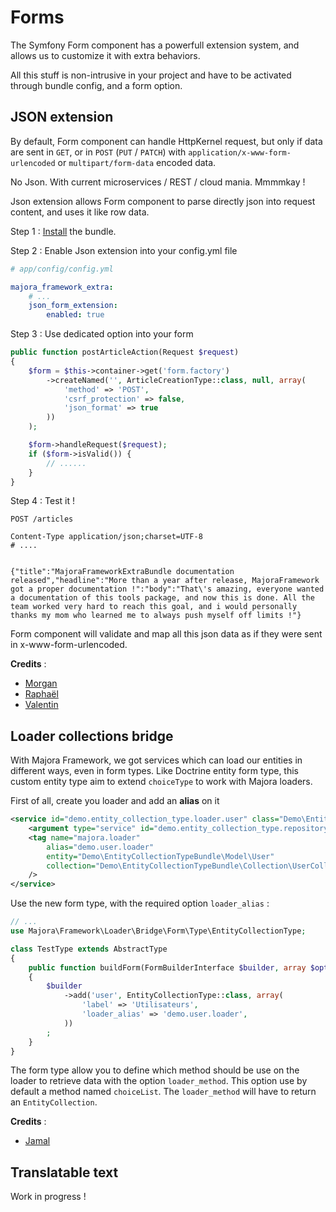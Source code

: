 # Forms

The Symfony Form component has a powerfull extension system, and allows us to customize it with extra behaviors.

All this stuff is non-intrusive in your project and have to be activated through bundle config, and a form option.

## JSON extension

By default, Form component can handle HttpKernel request, but only if data are sent in `GET`, or in `POST` (`PUT` / `PATCH`) with `application/x-www-form-urlencoded` or `multipart/form-data` encoded data.

No Json. With current microservices / REST / cloud mania. Mmmmkay !

Json extension allows Form component to parse directly json into request content, and uses it like row data.

Step 1 : [Install](installation.md) the bundle.

Step 2 : Enable Json extension into your config.yml file
```yml
# app/config/config.yml

majora_framework_extra:
    # ...
    json_form_extension:
        enabled: true
```

Step 3 : Use dedicated option into your form
```php
public function postArticleAction(Request $request)
{
    $form = $this->container->get('form.factory')
        ->createNamed('', ArticleCreationType::class, null, array(
            'method' => 'POST',
            'csrf_protection' => false,
            'json_format' => true
        ))
    );

    $form->handleRequest($request);
    if ($form->isValid()) {
        // ......
    }
}
```

Step 4 : Test it !
```
POST /articles

Content-Type application/json;charset=UTF-8
# ....


{"title":"MajoraFrameworkExtraBundle documentation released","headline":"More than a year after release, MajoraFramework got a proper documentation !":"body":"That\'s amazing, everyone wanted a documentation of this tools package, and now this is done. All the team worked very hard to reach this goal, and i would personally thanks my mom who learned me to always push myself off limits !"}
```

Form component will validate and map all this json data as if they were sent in x-www-form-urlencoded.

**Credits** :

 - [Morgan](https://github.com/holoflins)
 - [Raphaël](https://github.com/raphael-trzpit)
 - [Valentin](https://github.com/ValentinCoulon)

## Loader collections bridge

With Majora Framework, we got services which can load our entities in different ways, even in form types.
Like Doctrine entity form type, this custom entity type aim to extend `choiceType` to work with Majora loaders.

First of all, create you loader and add an __alias__ on it
```xml
<service id="demo.entity_collection_type.loader.user" class="Demo\EntityCollectionTypeBundle\Loader\UserLoader">
    <argument type="service" id="demo.entity_collection_type.repository.user" />
    <tag name="majora.loader"
        alias="demo.user.loader"
        entity="Demo\EntityCollectionTypeBundle\Model\User"
        collection="Demo\EntityCollectionTypeBundle\Collection\UserCollection"
    />
</service>
```

Use the new form type, with the required option `loader_alias` :
```php
// ...
use Majora\Framework\Loader\Bridge\Form\Type\EntityCollectionType;

class TestType extends AbstractType
{
    public function buildForm(FormBuilderInterface $builder, array $options)
    {
        $builder
            ->add('user', EntityCollectionType::class, array(
                'label' => 'Utilisateurs',
                'loader_alias' => 'demo.user.loader',
            ))
        ;
    }
}
```
The form type allow you to define which method should be use on the loader to retrieve data with the option `loader_method`.
This option use by default a method named `choiceList`. 
The `loader_method` will have to return an `EntityCollection`.

**Credits** :

 - [Jamal](https://github.com/jamyouss)

## Translatable text

Work in progress !
